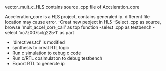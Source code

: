 vector_mult_c_HLS contains source .cpp file of Acceleration_core


Acceleration_core is a HLS project, contains generated ip.
different file location may cause error.
-Creat new peoject in HLS
-Select .cpp as source, browse 'mult_accel_core_call' as top function
-select .cpp as testbench
-select 'xc7z007sclg225-1' as part

- 'directives.tcl' is modified
- synthesis to creat RTL logic
- Run c simulation to debug c code
- Run c/RTL cosimulation to debug testbench
- Export RTL to generate ip

